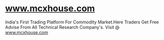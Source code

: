 www.mcxhouse.com
================

India's First Trading Platform For Commodity Market.Here Traders Get Free Advise From All Technical Research Company's. Visit @ www.mcxhouse.com